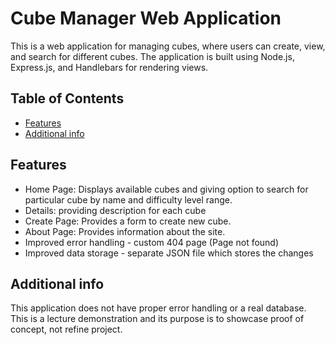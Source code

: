 # Cube Manager Web Application

This is a web application for managing cubes, where users can 
create, view, and search for different cubes. The application 
is built using Node.js, Express.js, and Handlebars for 
rendering views.

## Table of Contents

- [Features](#features)
- [Additional info](#additional-info)


## Features

- Home Page: Displays available cubes and giving option to search for particular cube by name and difficulty level range.
- Details: providing description for each cube
- Create Page: Provides a form to create new cube.
- About Page: Provides information about the site.
- Improved error handling - custom 404 page (Page not found)
- Improved data storage - separate JSON file which stores the changes

## Additional info

This application does not have proper error handling or a real database. This is a lecture demonstration and its purpose is to showcase proof of concept, not refine project.
